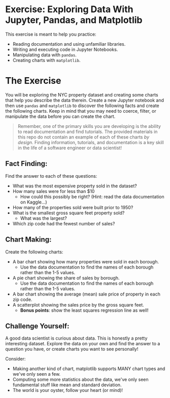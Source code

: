 # Exercise: Exploring Data With Jupyter, Pandas, and Matplotlib

This exercise is meant to help you practice:

* Reading documentation and using unfamiliar libraries.
* Writing and executing code in Jupyter Notebooks.
* Manipulating data with `pandas`.
* Creating charts with `matplotlib`.

# The Exercise

You will be exploring the NYC property dataset and creating some charts that help you describe the data therein. Create a new Jupyter notebook and then use `pandas` and `matplotlib` to discover the following facts and create the following charts. Keep in mind that you may need to coerce, filter, or manipulate the data before you can create the chart.

> Remember, one of the primary skills you are developing is the ability to read documentation and find tutorials. The provided materials in this repo do not contain an example of each of these charts *by design*. Finding information, tutorials, and documentation is a key skill in the life of a software engineer or data scientist!

## Fact Finding:

Find the answer to each of these questions:

* What was the most expensive property sold in the dataset?
* How many sales were for less than $10
    * How could this possibly be right? (Hint: read the data documentation on Kaggle...)
* How many of the properties sold were built prior to 1950?
* What is the smallest gross square feet property sold?
    * What was the largest?
* Which zip code had the fewest number of sales?

## Chart Making:

Create the following charts:

* A bar chart showing how many properties were sold in each borough.
    * Use the data documentation to find the names of each borough rather than the 1-5 values.
* A pie chart showing the share of sales by borough.
    * Use the data documentation to find the names of each borough rather than the 1-5 values.
* A bar chart showing the average (mean) sale price of property in each zip code.
* A scatterplot showing the sales price by the gross square feet.
    * **Bonus points**: show the least squares regression line as well!

## Challenge Yourself:

A good data scientist is curious about data. This is honestly a pretty interesting dataset. Explore the data on your own and find the answer to a question you have, or create charts you want to see personally!

Consider:

* Making another kind of chart, matplotlib supports MANY chart types and we've only seen a few.
* Computing some more statistics about the data, we've only seen fundamental stuff like mean and standard deviation. 
* The world is your oyster, follow your heart (or mind)!


